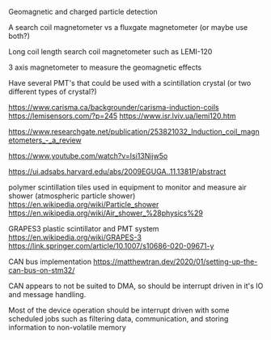 Geomagnetic and charged particle detection

A search coil magnetometer vs a fluxgate magnetometer (or maybe use both?)

Long coil length search coil magnetometer such as LEMI-120

3 axis magnetometer to measure the geomagnetic effects 

Have several PMT's that could be used with a scintillation crystal (or two different types of crystal?)

https://www.carisma.ca/backgrounder/carisma-induction-coils
https://lemisensors.com/?p=245
https://www.isr.lviv.ua/lemi120.htm

https://www.researchgate.net/publication/253821032_Induction_coil_magnetometers_-_a_review

https://www.youtube.com/watch?v=Isi13Nijw5o

https://ui.adsabs.harvard.edu/abs/2009EGUGA..11.1381P/abstract

polymer scintillation tiles used in equipment to monitor and measure air shower (atmospheric particle shower) 
https://en.wikipedia.org/wiki/Particle_shower
https://en.wikipedia.org/wiki/Air_shower_%28physics%29

GRAPES3 plastic scintillator and PMT system
https://en.wikipedia.org/wiki/GRAPES-3
https://link.springer.com/article/10.1007/s10686-020-09671-y


CAN bus implementation
https://matthewtran.dev/2020/01/setting-up-the-can-bus-on-stm32/

CAN appears to not be suited to DMA, so should be interrupt driven in it's IO and message handling.

Most of the device operation should be interrupt driven with some scheduled jobs such as filtering data, communication, and storing information to non-volatile memory

